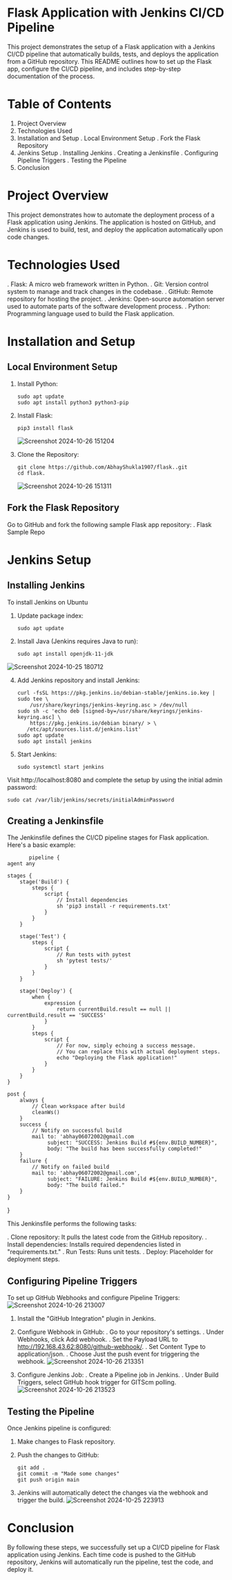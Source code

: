 # Flask Application with Jenkins CI/CD Pipeline
This project demonstrates the setup of a Flask application with a Jenkins CI/CD pipeline that automatically builds, tests, and deploys the application from a GitHub repository. This README outlines how to set up the Flask app, configure the CI/CD pipeline, and includes step-by-step documentation of the process.

# Table of Contents
1. Project Overview
2. Technologies Used
3. Installation and Setup
     . Local Environment Setup
     . Fork the Flask Repository
4. Jenkins Setup
     . Installing Jenkins
     . Creating a Jenkinsfile
     . Configuring Pipeline Triggers
     . Testing the Pipeline
5. Conclusion

# Project Overview
This project demonstrates how to automate the deployment process of a Flask application using Jenkins. The application is hosted on GitHub, and Jenkins is used to build, test, and deploy the application automatically upon code changes.

# Technologies Used
. Flask: A micro web framework written in Python.
. Git: Version control system to manage and track changes in the codebase.
. GitHub: Remote repository for hosting the project.
. Jenkins: Open-source automation server used to automate parts of the software development process.
. Python: Programming language used to build the Flask application.

# Installation and Setup
## Local Environment Setup

1. Install Python:
  
       sudo apt update
       sudo apt install python3 python3-pip
2. Install Flask:

       pip3 install flask

   ![Screenshot 2024-10-26 151204](https://github.com/user-attachments/assets/7bc1e4f3-db4b-46e7-96a0-5b9423a871aa)

4. Clone the Repository: 

       git clone https://github.com/AbhayShukla1907/flask..git
       cd flask.
   ![Screenshot 2024-10-26 151311](https://github.com/user-attachments/assets/e4198911-2a17-4468-bbba-d56fa69e1251)


## Fork the Flask Repository
Go to GitHub and fork the following sample Flask app repository:
     . Flask Sample Repo

# Jenkins Setup
## Installing Jenkins
To install Jenkins on Ubuntu
1. Update package index:

       sudo apt update
2. Install Java (Jenkins requires Java to run):

       sudo apt install openjdk-11-jdk
![Screenshot 2024-10-25 180712](https://github.com/user-attachments/assets/04f2a4c5-7e5c-42c1-b77e-88f62e327f80)

4. Add Jenkins repository and install Jenkins:

       curl -fsSL https://pkg.jenkins.io/debian-stable/jenkins.io.key | sudo tee \
           /usr/share/keyrings/jenkins-keyring.asc > /dev/null
       sudo sh -c 'echo deb [signed-by=/usr/share/keyrings/jenkins-keyring.asc] \
           https://pkg.jenkins.io/debian binary/ > \
          /etc/apt/sources.list.d/jenkins.list'
       sudo apt update
       sudo apt install jenkins

5. Start Jenkins:

       sudo systemctl start jenkins
Visit http://localhost:8080 and complete the setup by using the initial admin password:
         
    sudo cat /var/lib/jenkins/secrets/initialAdminPassword

## Creating a Jenkinsfile
The Jenkinsfile defines the CI/CD pipeline stages for Flask application. Here's a basic example:

           pipeline {
    agent any
    
    stages {
        stage('Build') {
            steps {
                script {
                    // Install dependencies
                    sh 'pip3 install -r requirements.txt'
                }
            }
        }

        stage('Test') {
            steps {
                script {
                    // Run tests with pytest
                    sh 'pytest tests/'
                }
            }
        }

        stage('Deploy') {
            when {
                expression {
                    return currentBuild.result == null || currentBuild.result == 'SUCCESS'
                }
            }
            steps {
                script {
                    // For now, simply echoing a success message.
                    // You can replace this with actual deployment steps.
                    echo "Deploying the Flask application!"
                }
            }
        }
    }
    
    post {
        always {
            // Clean workspace after build
            cleanWs()
        }
        success {
            // Notify on successful build
            mail to: 'abhay06072002@gmail.com
                 subject: "SUCCESS: Jenkins Build #${env.BUILD_NUMBER}",
                 body: "The build has been successfully completed!"
        }
        failure {
            // Notify on failed build
            mail to: 'abhay06072002@gmail.com',
                 subject: "FAILURE: Jenkins Build #${env.BUILD_NUMBER}",
                 body: "The build failed."
        }
    }
}

This Jenkinsfile performs the following tasks:

. Clone repository: It pulls the latest code from the GitHub repository.
. Install dependencies: Installs required dependencies listed in "requirements.txt."
. Run Tests: Runs unit tests.
. Deploy: Placeholder for deployment steps.

## Configuring Pipeline Triggers
To set up GitHub Webhooks and configure Pipeline Triggers:
![Screenshot 2024-10-26 213007](https://github.com/user-attachments/assets/ad05e0ef-73bd-4aa1-882f-35da89b9faa6)

1. Install the "GitHub Integration" plugin in Jenkins.
2. Configure Webhook in GitHub:
. Go to your repository's settings.
. Under Webhooks, click Add webhook.
. Set the Payload URL to http://192.168.43.62:8080/github-webhook/.
. Set Content Type to application/json.
. Choose Just the push event for triggering the webhook.
![Screenshot 2024-10-26 213351](https://github.com/user-attachments/assets/895e03d0-f280-4be8-8935-cbaf370e4b8d)

4. Configure Jenkins Job:
. Create a Pipeline job in Jenkins.
. Under Build Triggers, select GitHub hook trigger for GITScm polling.
![Screenshot 2024-10-26 213523](https://github.com/user-attachments/assets/8fbbf4aa-66e0-4a58-bd34-45e93ac8a65d)

##  Testing the Pipeline
Once Jenkins pipeline is configured:
1. Make changes to Flask repository.
2. Push the changes to GitHub:

       git add .
       git commit -m "Made some changes"
       git push origin main

3. Jenkins will automatically detect the changes via the webhook and trigger the build.
   ![Screenshot 2024-10-25 223913](https://github.com/user-attachments/assets/3a97c6bf-d86d-433f-a4b2-8a9a4bef8455)



# Conclusion
By following these steps, we successfully set up a CI/CD pipeline for Flask application using Jenkins. Each time code is pushed to the GitHub repository, Jenkins will automatically run the pipeline, test the code, and deploy it.




















